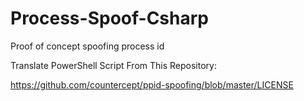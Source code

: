# Process-Spoof-Csharp
Proof of concept spoofing process id

Translate PowerShell Script From This Repository:

https://github.com/countercept/ppid-spoofing/blob/master/LICENSE
